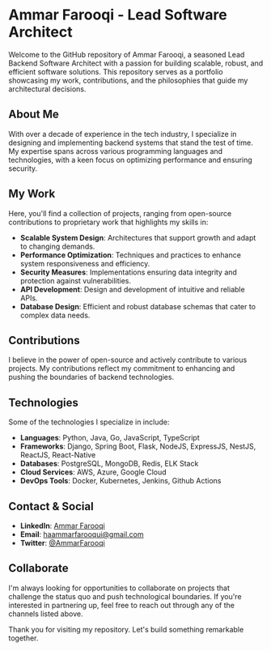 # Ammar Farooqi - Lead Software Architect

Welcome to the GitHub repository of Ammar Farooqi, a seasoned Lead Backend Software Architect with a passion for building scalable, robust, and efficient software solutions. This repository serves as a portfolio showcasing my work, contributions, and the philosophies that guide my architectural decisions.

## About Me

With over a decade of experience in the tech industry, I specialize in designing and implementing backend systems that stand the test of time. My expertise spans across various programming languages and technologies, with a keen focus on optimizing performance and ensuring security.

## My Work

Here, you'll find a collection of projects, ranging from open-source contributions to proprietary work that highlights my skills in:

- **Scalable System Design**: Architectures that support growth and adapt to changing demands.
- **Performance Optimization**: Techniques and practices to enhance system responsiveness and efficiency.
- **Security Measures**: Implementations ensuring data integrity and protection against vulnerabilities.
- **API Development**: Design and development of intuitive and reliable APIs.
- **Database Design**: Efficient and robust database schemas that cater to complex data needs.

## Contributions

I believe in the power of open-source and actively contribute to various projects. My contributions reflect my commitment to enhancing and pushing the boundaries of backend technologies.

## Technologies

Some of the technologies I specialize in include:

- **Languages**: Python, Java, Go, JavaScript, TypeScript
- **Frameworks**: Django, Spring Boot, Flask, NodeJS, ExpressJS, NestJS, ReactJS, React-Native
- **Databases**: PostgreSQL, MongoDB, Redis, ELK Stack
- **Cloud Services**: AWS, Azure, Google Cloud
- **DevOps Tools**: Docker, Kubernetes, Jenkins, Github Actions

## Contact & Social

- **LinkedIn**: [Ammar Farooqi](https://linkedin.com/in/ammarfarooqi)
- **Email**: haammarfarooqui@gmail.com
- **Twitter**: [@AmmarFarooqi](https://twitter.com/ammarfarooqii)

## Collaborate

I'm always looking for opportunities to collaborate on projects that challenge the status quo and push technological boundaries. If you're interested in partnering up, feel free to reach out through any of the channels listed above.

Thank you for visiting my repository. Let's build something remarkable together.
